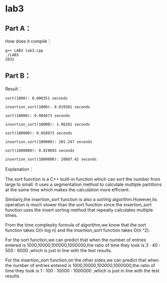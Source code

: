 # lab3


Part A：
-------
How does it compile：

	g++ LAB3 lab3.cpp
	./LAB3
	2032

Part B：
-------
Result：

	sort(1000): 0.000351 seconds

	insertion_sort(1000): 0.019381 seconds

	sort(10000): 0.004673 seconds

	insertion_sort(10000): 1.96201 seconds

	sort(100000): 0.058973 seconds

	insertion_sort(100000): 201.247 seconds

	sort(1000000): 0.819693 seconds

	insertion_sort(1000000): 20887.42 seconds

Explanation：

The sort function is a C++ built-in function which can sort the number from large to small.
It uses a segmentation method to calculate multiple partitions at the same time which makes the calculation more efficient.

Similarly,the insertion_sort function is also a sorting algorithm.However,its operation is much slower than the sort function since the insertion_sort function uses the insert sorting method that repeatly calculates multiple times.

From the time complexity formula of algorithm,we know that the sort function takes O(n log n) and the insertion_sort function takes O(n
^2).

For the sort function,we can predict that when the number of entries entered is 1000,10000,100000,1000000,the ratio of time they took is 3 : 40 : 500 : 6000 ,which is just in line with the test results.

For the insertion_sort function,on the other sides,we can predict that when the number of entries entered is 1000,10000,100000,1000000,the ratio of time they took is 1 : 100 : 10000 : 1000000 ,which is just in line with the test results.
